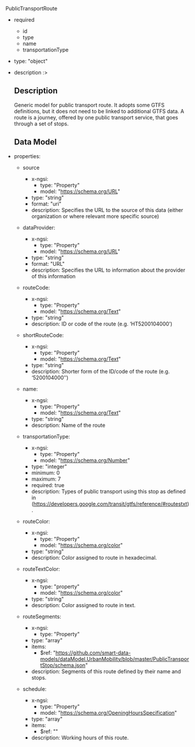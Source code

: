 PublicTransportRoute
  - required
    - id
    - type 
    - name
    - transportationType
  - type: "object"  
  - description :>
    ## Description
      Generic model for public transport route. It adopts some GTFS definitions, but it does not need to be linked to additional GTFS data. A route is a journey, offered by one public transport service, that goes through a set of stops.

    ## Data Model
  - properties: 
    - source 
      - x-ngsi:
        - type: "Property"
        - model: "https://schema.org/URL"
      - type: "string"
      - format: "uri"
      - description: Specifies the URL to the source of this data (either organization or where relevant more specific source)	

    - dataProvider: 
      - x-ngsi:
        - type: "Property"
        - model: "https://schema.org/URL"
      - type: "string"
      - format: "URL"
      - description: Specifies the URL to information about the provider of this information

    - routeCode: 
      - x-ngsi: 
        - type: "Property"
        - model: "https://schema.org/Text"
      - type: "string"  
      - description: ID or code of the route (e.g. ‘HT5200104000’)
  
    - shortRouteCode:
      - x-ngsi: 
        - type: "Property"
        - model: "https://schema.org/Text"
      - type: "string"          
      - description: Shorter form of the ID/code of the route (e.g. ‘5200104000’’)

    - name: 
      - x-ngsi: 
        - type: "Property"
        - model: "https://schema.org/Text"
      - type: "string"  
      - description: Name of the route
  
    - transportationType: 
      - x-ngsi: 
        - type: "Property"
        - model: "https://schema.org/Number"
      - type: "integer"  
      - minimum: 0
      - maximum: 7
      - required: true
      - description: Types of public transport using this stop as defined in (https://developers.google.com/transit/gtfs/reference/#routestxt). 
  
    - routeColor: 
      - x-ngsi: 
        - type: "Property"
        - model: "https://schema.org/color"
      - type: "string"  
      - description: Color assigned to route in hexadecimal.
  
    - routeTextColor: 
      - x-ngsi: 
        - type: "property"
        - model: "https://schema.org/color"
      - type: "string"  
      - description: Color assigned to route in text.
  
    - routeSegments: 
      - x-ngsi: 
        - type: "Property"
      - type: "array"
      - items: 
        - $ref: "https://github.com/smart-data-models/dataModel.UrbanMobility/blob/master/PublicTransportStop/schema.json"
      - description: Segments of this route defined by their name and stops.
    
    - schedule: 
      - x-ngsi: 
        - type: "Property"
        - model: "https://schema.org/OpeningHoursSpecification" 
      - type: "array"
      - items: 
        - $ref: "" 
      - description: Working hours of this route.  
